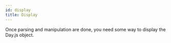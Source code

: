 ```yaml
---
id: display
title: Display
---
```


Once parsing and manipulation are done, you need some way to display the Day.js object.
